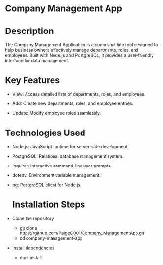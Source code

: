 # Company Management App

# Description 

The Company Management Application is a command-line tool designed to help business owners effectively manage departments, roles, and employees. Built with Node.js and PostgreSQL, it provides a user-friendly interface for data management.

# Key Features

- View: Access detailed lists of departments, roles, and employees.
  
- Add: Create new departments, roles, and employee entries.
  
- Update: Modify employee roles seamlessly.

 # Technologies Used

- Node.js: JavaScript runtime for server-side development.
  
- PostgreSQL: Relational database management system.
 
- Inquirer: Interactive command-line user prompts.

- dotenv: Environment variable management.

- pg: PostgreSQL client for Node.js.

  # Installation Steps

- Clone the repository
  - git clone https://github.com/PaigeC001/Company_ManagementApp.git
  - cd company-management-app

- Install dependencies
  - npm install
